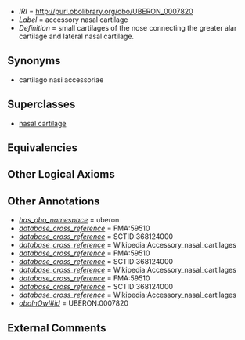  * *IRI* = http://purl.obolibrary.org/obo/UBERON_0007820
 * *Label* = accessory nasal cartilage
 * *Definition* = small cartilages of the nose connecting the greater alar cartilage and lateral nasal cartilage.

## Synonyms

 * cartilago nasi accessoriae

## Superclasses

 * [nasal cartilage](../../UBERON/23/UBERON_0001823.md)

## Equivalencies


## Other Logical Axioms


## Other Annotations

 * *[has_obo_namespace](../../ce/oboInOwl#hasOBONamespace.md)* = uberon
 * *[database_cross_reference](../../ef/oboInOwl#hasDbXref.md)* = FMA:59510
 * *[database_cross_reference](../../ef/oboInOwl#hasDbXref.md)* = SCTID:368124000
 * *[database_cross_reference](../../ef/oboInOwl#hasDbXref.md)* = Wikipedia:Accessory_nasal_cartilages
 * *[database_cross_reference](../../ef/oboInOwl#hasDbXref.md)* = FMA:59510
 * *[database_cross_reference](../../ef/oboInOwl#hasDbXref.md)* = SCTID:368124000
 * *[database_cross_reference](../../ef/oboInOwl#hasDbXref.md)* = Wikipedia:Accessory_nasal_cartilages
 * *[database_cross_reference](../../ef/oboInOwl#hasDbXref.md)* = FMA:59510
 * *[database_cross_reference](../../ef/oboInOwl#hasDbXref.md)* = SCTID:368124000
 * *[database_cross_reference](../../ef/oboInOwl#hasDbXref.md)* = Wikipedia:Accessory_nasal_cartilages
 * *[oboInOwl#id](../../id/oboInOwl#id.md)* = UBERON:0007820

## External Comments


